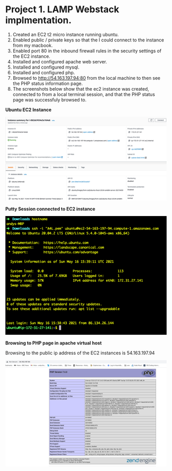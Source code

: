 # Project 1. LAMP Webstack implmentation.

1. Created an EC2 t2 micro instance running ubuntu.
2. Enabled public / private keys so that the I could connect to the instance from my macbook.
3. Enabled port 80 in the inbound firewall rules in the security settings of the EC2 instance.
4. Installed and configured apache web server.
5. Installed and configured mysql.
6. Installed and configured php.
7. Browsed to http://54.163.197.94:80 from the local machine to then see the PHP status information page.
8. The screenshots below show that the ec2 instance was created, connected to from a local terminal session,
   and that the PHP status page was successfuly browsed to. 

**Ubuntu EC2 Instance**

![](EC2.jpg)

**Putty Session connected to EC2 instance**

![](puttySession.jpg)

**Browsing to PHP page in apache virtual host**

Browsing to the  public ip address of the EC2 instances is 54.163.197.94

![](php.jpg)

